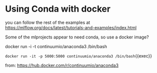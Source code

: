 # Using Conda with docker

you can follow the rest of the examples at https://mlflow.org/docs/latest/tutorials-and-examples/index.html

Some of the mlprojects appear to need conda, so use a docker image?

docker run -i -t continuumio/anaconda3 /bin/bash


`docker run -it -p 5000:5000 continuumio/anaconda3 /bin/bash`{{exec}}

from: https://hub.docker.com/r/continuumio/anaconda3 

